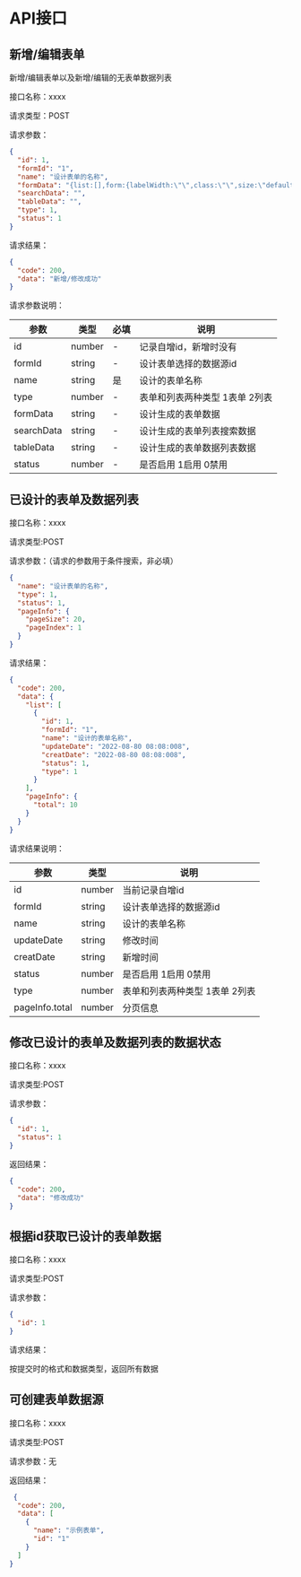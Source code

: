 # API接口

## 新增/编辑表单

新增/编辑表单以及新增/编辑的无表单数据列表

接口名称：xxxx

请求类型：POST

请求参数：

```json
{
  "id": 1,
  "formId": "1",
  "name": "设计表单的名称",
  "formData": "{list:[],form:{labelWidth:\"\",class:\"\",size:\"default\",name:\"form1661506141137\",formId:\"\",title:\"表单名称\"}}",
  "searchData": "",
  "tableData": "",
  "type": 1,
  "status": 1
}
```

请求结果：

```json
{
  "code": 200,
  "data": "新增/修改成功"
}
```

请求参数说明：

| 参数         | 类型     | 必填  | 说明                |
|------------|--------|-----|-------------------|
| id         | number | -   | 记录自增id，新增时没有      |
| formId     | string | -   | 设计表单选择的数据源id      |
| name       | string | 是   | 设计的表单名称           |
| type       | number | -   | 表单和列表两种类型 1表单 2列表 |
| formData   | string | -   | 设计生成的表单数据         |
| searchData | string | -   | 设计生成的表单列表搜索数据     |
| tableData  | string | -   | 设计生成的表单数据列表数据     |
| status     | number | -   | 是否启用 1启用 0禁用      |

## 已设计的表单及数据列表

接口名称：xxxx

请求类型:POST

请求参数：（请求的参数用于条件搜索，非必填）

```json
{
  "name": "设计表单的名称",
  "type": 1,
  "status": 1,
  "pageInfo": {
    "pageSize": 20,
    "pageIndex": 1
  }
}
```

请求结果：

```json
{
  "code": 200,
  "data": {
    "list": [
      {
        "id": 1,
        "formId": "1",
        "name": "设计的表单名称",
        "updateDate": "2022-08-80 08:08:008",
        "creatDate": "2022-08-80 08:08:008",
        "status": 1,
        "type": 1
      }
    ],
    "pageInfo": {
      "total": 10
    }
  }
}
```

请求结果说明：

| 参数             | 类型     | 说明                |
|----------------|--------|-------------------|
| id             | number | 当前记录自增id          |
| formId         | string | 设计表单选择的数据源id      |
| name           | string | 设计的表单名称           |
| updateDate     | string | 修改时间              |
| creatDate      | string | 新增时间              |
| status         | number | 是否启用 1启用 0禁用      |
| type           | number | 表单和列表两种类型 1表单 2列表 |
| pageInfo.total | number | 分页信息              |

## 修改已设计的表单及数据列表的数据状态

接口名称：xxxx

请求类型:POST

请求参数：

```json
{
  "id": 1,
  "status": 1
}
```

返回结果：

```json
{
  "code": 200,
  "data": "修改成功"
}
```

## 根据id获取已设计的表单数据

接口名称：xxxx

请求类型:POST

请求参数：

```json
{
  "id": 1
}
```

请求结果：

按提交时的格式和数据类型，返回所有数据

## 可创建表单数据源

接口名称：xxxx

请求类型:POST

请求参数：无

返回结果：

```json
 {
  "code": 200,
  "data": [
    {
      "name": "示例表单",
      "id": "1"
    }
  ]
}
```
